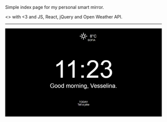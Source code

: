 Simple index page for my personal smart mirror.

<> with <3 and JS, React, jQuery and Open Weather API.

---
![alt text](https://raw.githubusercontent.com/vkolova/smart-mirror/master/screenies/Screenshot_33.png "Example Screenshot")
